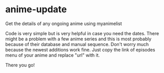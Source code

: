 # anime-update
Get the details of any ongoing anime using myanimelist

Code is very simple but is very helpful in case you need the dates. 
There might be a problem with a few anime series and this is most probably because of their database and manual sequence. Don't worry much because the newest additions work fine.
Just copy the link of episodes menu of your anime and replace "url" with it.

There you go!
